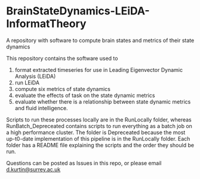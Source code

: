 # BrainStateDynamics-LEiDA-InformatTheory
A repository with software to compute brain states and metrics of their state dynamics



This repository contains the software used to
<ol>
<li> format extracted timeseries for use in Leading Eigenvector Dynamic Analysis (LEiDA) </li>
<li> run LEiDA </li> 
<li> compute six metrics of state dynamics </li> 
<li> evaluate the effects of task on the state dynamic metrics </li> 
<li> evaluate whether there is a relationship between state dynamic metrics and fluid intelligence. </li> 
</ol>

Scripts to run these processes locally are in the RunLocally folder, whereas RunBatch_Depreceated contains scripts to run everything as a batch job on a high performance cluster. The folder is Depreceated because the most up-t0-date implementation of this pipeline is in the RunLocally folder. Each folder has a README file explaining the scripts and the order they should be run. 

Questions can be posted as Issues in this repo, or please email d.kurtin@surrey.ac.uk
